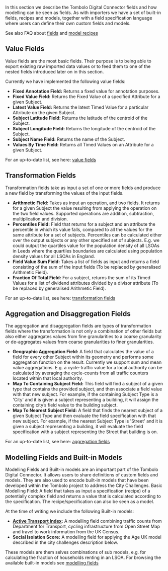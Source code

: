 In this section we describe the Tombolo Digital Connector fields and how modelling can be seen as fields. As with importers we have a set of built-in fields, recipes and models, together with a field specification language where users can define their own custom fields and models.

See also FAQ about [fields](Frequently-Asked-Questions#fields) and [model recipes](Frequently-Asked-Questions#model-recipes)

## Value Fields

Value fields are the most basic fields. Their purpose is to being able to export existing raw imported data values or to feed them to one of the nested fields introduced later on in this section.

Currently we have implemented the following value fields:

- __Fixed Annotation Field:__ Returns a fixed value for annotation purposes.
- __Fixed Value Field:__ Returns the Fixed Value of a specified Attribute for a given Subject.
- __Latest Value Field:__ Returns the latest Timed Value for a particular Attribute on the given Subject.
- __Subject Latitude Field:__ Returns the latitude of the centroid of the Subject.
- __Subject Longitude Field:__ Returns the longitude of the centroid of the Subject.
- __Subject Name Field:__ Returns the name of the Subject.
- __Values By Time Field:__ Returns all Timed Values on an Attribute for a given Subject.

For an up-to-date list, see here: [value fields](https://github.com/FutureCitiesCatapult/TomboloDigitalConnector/tree/master/src/main/java/uk/org/tombolo/field/value)

## Transformation Fields
Transformation fields take as input a set of one or more fields and produce a new field by transforming the values of the input fields.

- __Arithmetic Field:__ Takes as input an operation, and two fields. It returns for a given Subject the value resulting from applying the operation on the two field values. Supported operations are addition, subtraction, multiplication and division.
- __Percentiles Field:__ Field that returns for a subject and an attribute the percentile in which its value falls, compared to all the values for the same attribute for a set of subjects. Percentiles can be calculated either over the output subjects or any other specified set of subjects. E.g. we could output the quartiles value for the population density of all LSOAs in Leeds where the quartiles boundaries are calculated using population density values for all LSOAs in England.
- __Field Value Sum Field:__ Takes a list of fields as input and returns a field consisting of the sum of the input fields (To be replaced by generalised Arithmetic Field).
- __Fraction Of Total Field:__ For a subject, returns the sum of its Timed Values for a list of dividend attributes divided by a divisor attribute (To be replaced by generalised Arithmetic Field).

For an up-to-date list, see here: [transformation fields](https://github.com/FutureCitiesCatapult/TomboloDigitalConnector/tree/master/src/main/java/uk/org/tombolo/field/transformation)

## Aggregation and Disaggregation Fields
The aggregation and disaggregation fields are types of transformation fields where the transformation is not only a combination of other fields but also either aggregates values from fine granularities to a coarse granularity or de-aggregates values from coarse granularities to finer granularities.

- __Geographic Aggregation Field:__ A field that calculates the value of a field for every other Subject within its geometry and performs some aggregation function on the result. Currently we support sum and mean value aggregations. E.g. a cycle-traffic value for a local authority can be calculated by averaging the cycle-counts from all traffic counters located within that local authority.
- __Map To Containing Subject Field:__ This field will find a subject of a given type that contains the provided subject, and then associate a field value with that new subject. For example, if the containing Subject Type is a 'City' and it is given a subject representing a building, it will assign the containing city’s field value to the building subject.
- __Map To Nearest Subject Field:__ A field that finds the nearest subject of a given Subject Type and then evaluate the field specification with that new subject. For example, if the nearest Subject Type is 'Street' and it is given a subject representing a building, it will evaluate the field specification with a subject representing the Street that building is on.

For an up-to-date list, see here: [aggregation fields](https://github.com/FutureCitiesCatapult/TomboloDigitalConnector/tree/master/src/main/java/uk/org/tombolo/field/aggregation)

## Modelling Fields and Built-in Models 
Modelling Fields and Built-in models are an important part of the Tombolo Digital Connector. It allows users to share definitions of custom fields and models. They are also used to encode built-in models that have been developed within the Tombolo project to address the City Challenges.
Basic Modelling Field: A field that takes as input a specification (recipe) of a potentially complex field and returns a value that is calculated according to the specification. The recipe/specification can also be seen as a model.

At the time of writing we include the following Built-in models:

- __[Active Transport Index](Use-Case-on-Active-Transport-Index):__ A modelling field combining traffic counts from Department for Transport, cycling infrastructure from Open Street Map and travel to work information from the UK Census.
- __Social Isolation Score:__ A modelling field for applying the Age UK model described in the city challenges description below.

These models are them selves combinations of sub models, e.g. for calculating the fraction of households renting in an LSOA. For browsing the available built-in models see [modelling fields](https://github.com/FutureCitiesCatapult/TomboloDigitalConnector/tree/master/src/main/resources/modelling-fields)